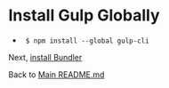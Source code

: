 # Install Gulp Globally

  -      $ npm install --global gulp-cli

Next, [install Bundler](https://github.com/wdzajicek/mac-dev-kcc/tree/09-bundler/#readme)

Back to [Main README.md](https://github.com/wdzajicek/mac-dev-kcc/#readme)
